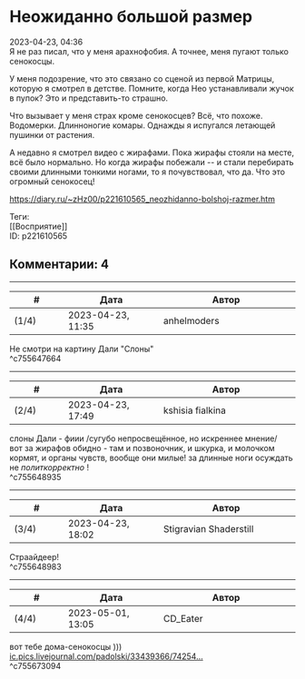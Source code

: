 Неожиданно большой размер
=========================

  
2023-04-23, 04:36  
 Я не раз писал, что у меня арахнофобия. А точнее, меня пугают только сенокосцы.   
   
 У меня подозрение, что это связано со сценой из первой Матрицы, которую я смотрел в детстве. Помните, когда Нео устанавливали жучок в пупок? Это и представить-то страшно.   
   
 Что вызывает у меня страх кроме сенокосцев? Всё, что похоже. Водомерки. Длинноногие комары. Однажды я испугался летающей пушинки от растения.   
   
 А недавно я смотрел видео с жирафами. Пока жирафы стояли на месте, всё было нормально. Но когда жирафы побежали -- и стали перебирать своими длинными тонкими ногами, то я почувствовал, что да. Что это огромный сенокосец!   
  
<https://diary.ru/~zHz00/p221610565_neozhidanno-bolshoj-razmer.htm>  
  
Теги:  
[[Восприятие]]  
ID: p221610565  


Комментарии: 4
--------------

  


---



|         #         |              Дата              |                     Автор                     |           ID           |
| --- | --- | --- | --- |
| (1/4) | 2023-04-23, 11:35 | anhelmoders | c755647664 |

  
 Не смотри на картину Дали "Слоны"   
 ^c755647664

---



|         #         |              Дата              |                     Автор                     |           ID           |
| --- | --- | --- | --- |
| (2/4) | 2023-04-23, 17:49 | kshisia fialkina | c755648935 |

  
  слоны Дали - фиии /сугубо непросвещённое, но искреннее мнение/    
 вот за жирафов обидно - там и позвоночник, и шкурка, и молочком кормят, и органы чувств, вообще они милые! за длинные ноги осуждать не  *политкорректно*  !   
 ^c755648935

---



|         #         |              Дата              |                     Автор                     |           ID           |
| --- | --- | --- | --- |
| (3/4) | 2023-04-23, 18:02 | Stigravian Shaderstill | c755648983 |

  
 Страайдеер!   
 ^c755648983

---



|         #         |              Дата              |                     Автор                     |           ID           |
| --- | --- | --- | --- |
| (4/4) | 2023-05-01, 13:05 | CD\_Eater | c755673094 |

  
 вот тебе дома-сенокосцы )))   
  [ic.pics.livejournal.com/padolski/33439366/74254...](pics/7425443_original.jpg)    
 ^c755673094
